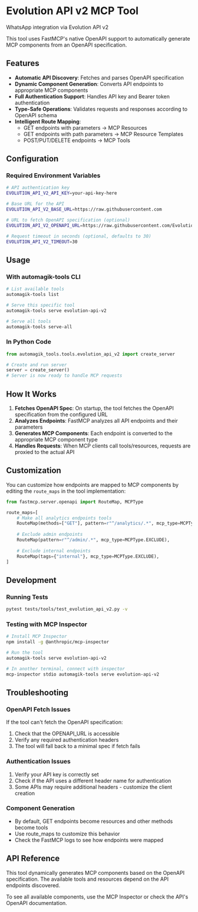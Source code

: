 # Evolution API v2 MCP Tool

WhatsApp integration via Evolution API v2

This tool uses FastMCP's native OpenAPI support to automatically generate MCP components from an OpenAPI specification.

## Features

- **Automatic API Discovery**: Fetches and parses OpenAPI specification
- **Dynamic Component Generation**: Converts API endpoints to appropriate MCP components
- **Full Authentication Support**: Handles API key and Bearer token authentication
- **Type-Safe Operations**: Validates requests and responses according to OpenAPI schema
- **Intelligent Route Mapping**: 
  - GET endpoints with parameters → MCP Resources
  - GET endpoints with path parameters → MCP Resource Templates
  - POST/PUT/DELETE endpoints → MCP Tools

## Configuration

### Required Environment Variables

```bash
# API authentication key
EVOLUTION_API_V2_API_KEY=your-api-key-here

# Base URL for the API
EVOLUTION_API_V2_BASE_URL=https://raw.githubusercontent.com

# URL to fetch OpenAPI specification (optional)
EVOLUTION_API_V2_OPENAPI_URL=https://raw.githubusercontent.com/EvolutionAPI/docs-evolution/refs/heads/main/openapi/openapi-v2.json

# Request timeout in seconds (optional, defaults to 30)
EVOLUTION_API_V2_TIMEOUT=30
```

## Usage

### With automagik-tools CLI

```bash
# List available tools
automagik-tools list

# Serve this specific tool
automagik-tools serve evolution-api-v2

# Serve all tools
automagik-tools serve-all
```

### In Python Code

```python
from automagik_tools.tools.evolution_api_v2 import create_server

# Create and run server
server = create_server()
# Server is now ready to handle MCP requests
```

## How It Works

1. **Fetches OpenAPI Spec**: On startup, the tool fetches the OpenAPI specification from the configured URL
2. **Analyzes Endpoints**: FastMCP analyzes all API endpoints and their parameters
3. **Generates MCP Components**: Each endpoint is converted to the appropriate MCP component type
4. **Handles Requests**: When MCP clients call tools/resources, requests are proxied to the actual API

## Customization

You can customize how endpoints are mapped to MCP components by editing the `route_maps` in the tool implementation:

```python
from fastmcp.server.openapi import RouteMap, MCPType

route_maps=[
    # Make all analytics endpoints tools
    RouteMap(methods=["GET"], pattern=r"^/analytics/.*", mcp_type=MCPType.TOOL),
    
    # Exclude admin endpoints
    RouteMap(pattern=r"^/admin/.*", mcp_type=MCPType.EXCLUDE),
    
    # Exclude internal endpoints
    RouteMap(tags={"internal"}, mcp_type=MCPType.EXCLUDE),
]
```

## Development

### Running Tests

```bash
pytest tests/tools/test_evolution_api_v2.py -v
```

### Testing with MCP Inspector

```bash
# Install MCP Inspector
npm install -g @anthropic/mcp-inspector

# Run the tool
automagik-tools serve evolution-api-v2

# In another terminal, connect with inspector
mcp-inspector stdio automagik-tools serve evolution-api-v2
```

## Troubleshooting

### OpenAPI Fetch Issues

If the tool can't fetch the OpenAPI specification:
1. Check that the OPENAPI_URL is accessible
2. Verify any required authentication headers
3. The tool will fall back to a minimal spec if fetch fails

### Authentication Issues

1. Verify your API key is correctly set
2. Check if the API uses a different header name for authentication
3. Some APIs may require additional headers - customize the client creation

### Component Generation

- By default, GET endpoints become resources and other methods become tools
- Use route_maps to customize this behavior
- Check the FastMCP logs to see how endpoints were mapped

## API Reference

This tool dynamically generates MCP components based on the OpenAPI specification. The available tools and resources depend on the API endpoints discovered.

To see all available components, use the MCP Inspector or check the API's OpenAPI documentation.
